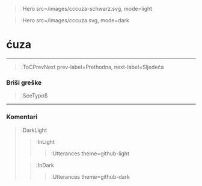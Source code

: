 > :Hero src=/images/cccuza-schwarz.svg,
>       mode=light

> :Hero src=/images/cccuza.svg,
>       mode=dark


# ćuza

****

> :ToCPrevNext prev-label=Prethodna, next-label=Sljedeća

### Briši greške

> :SeeTypo$

****

### Komentari

> :DarkLight
> > :InLight
> >
> > > :Utterances theme=github-light
>
> > :InDark
> >
> > > :Utterances theme=github-dark